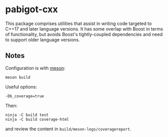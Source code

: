 # pabigot-cxx

This package comprises utilities that assist in writing code targeted to C++17
and later language versions.  It has some overlap with Boost in terms of
functionality, but avoids Boost's tightly-coupled dependencies and need to
support older language versions.

## Notes

Configuration is with [meson](http://mesonbuild.com/index.html):

    meson build

Useful options:

    -Db_coverage=true

Then:

    ninja -C build test
    ninja -C build coverage-html

and review the content in `build/meson-logs/coveragereport`.
